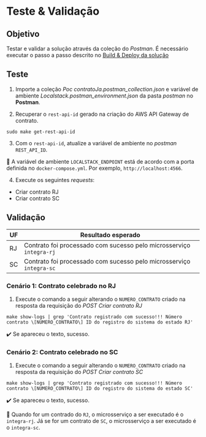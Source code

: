 <h1>Teste & Validação</h1>

## Objetivo 

Testar e validar a solução através da coleção do _Postman_. É necessário executar o passo a passo descrito no [Build & Deploy da solução](https://github.com/rpicanco/poc-contratoJa/blob/main/markdown/build-deploy-solucao.md)

## Teste

1. Importe a coleção _Poc contratoJa.postman_collection.json_ e variável de ambiente _Localstack.postman_environment.json_ da pasta _postman_ no **Postman**. 

2. Recuperar o `rest-api-id` gerado na criação do AWS API Gateway de contrato.

```
sudo make get-rest-api-id
```

3. Com o `rest-api-id`, atualize a variável de ambiente no _postman_ `REST_API_ID`.

:loudspeaker: A variável de ambiente `LOCALSTACK_ENDPOINT` está de acordo com a porta definida no `docker-compose.yml`. Por exemplo, `http://localhost:4566`.

4. Execute os seguintes _requests_:

* Criar contrato RJ
* Criar contrato SC

## Validação

| UF     | Resultado esperado                                                  |
| -------| ------------------------------------------------------------------- |
| RJ     | Contrato foi processado com sucesso pelo microsserviço `integra-rj` |
| SC     | Contrato foi processado com sucesso pelo microsserviço `integra-sc` |

### Cenário 1: Contrato celebrado no RJ

1. Execute o comando a seguir alterando o `NUMERO_CONTRATO` criado na resposta da requisição do _POST Criar contrato RJ_ 

```
make show-logs | grep 'Contrato registrado com sucesso!!! Número contrato \[NUMERO_CONTRATO\] ID do registro do sistema do estado RJ'
```

:heavy_check_mark: Se apareceu o texto, sucesso.


### Cenário 2: Contrato celebrado no SC

1. Execute o comando a seguir alterando o `NUMERO_CONTRATO` criado na resposta da requisição do _POST Criar contrato SC_ 

```
make show-logs | grep 'Contrato registrado com sucesso!!! Número contrato \[NUMERO_CONTRATO\] ID do registro do sistema do estado SC'
```

:heavy_check_mark: Se apareceu o texto, sucesso.

:loudspeaker: Quando for um contrado do `RJ`, o microsserviço a ser executado é o `integra-rj`. Já se for um contrato de `SC`, o microsserviço a ser executado é o `integra-sc`. 